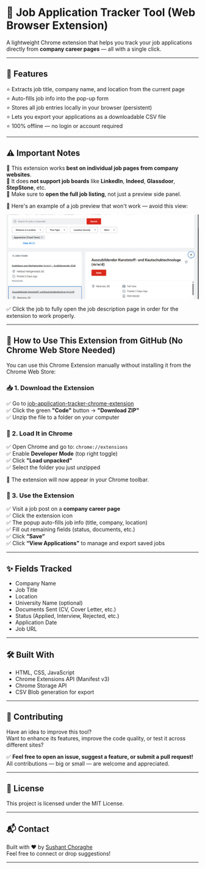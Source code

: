 # 🧰 Job Application Tracker Tool (Web Browser Extension)

A lightweight Chrome extension that helps you track your job applications directly from **company career pages** — all with a single click.

---

## 🚀 Features

⭐ Extracts job title, company name, and location from the current page  
⭐ Auto-fills job info into the pop-up form  
⭐ Stores all job entries locally in your browser (persistent)  
⭐ Lets you export your applications as a downloadable CSV file  
⭐ 100% offline — no login or account required  

---

## ⚠️ Important Notes

🔹 This extension works **best on individual job pages from company websites**.  
🔹 It does **not support job boards** like **LinkedIn**, **Indeed**, **Glassdoor**, **StepStone**, etc.  
🔹 Make sure to **open the full job listing**, not just a preview side panel.

📸 Here's an example of a job preview that won't work — avoid this view:

![Job Preview Warning](images/job-preview-warning.png)

✅ Click the job to fully open the job description page in order for the extension to work properly.

---

## 🧩 How to Use This Extension from GitHub (No Chrome Web Store Needed)

You can use this Chrome Extension manually without installing it from the Chrome Web Store:

### 📥 1. Download the Extension

✅ Go to [job-application-tracker-chrome-extension](https://github.com/SushantChoraghe/job-application-tracker-chrome-extension)  
✅ Click the green **"Code"** button → **"Download ZIP"**  
✅ Unzip the file to a folder on your computer  

### 🧩 2. Load It in Chrome

✅ Open Chrome and go to: `chrome://extensions`  
✅ Enable **Developer Mode** (top right toggle)  
✅ Click **"Load unpacked"**  
✅ Select the folder you just unzipped  

🎉 The extension will now appear in your Chrome toolbar.

### 🧪 3. Use the Extension

✅ Visit a job post on a **company career page**  
✅ Click the extension icon  
✅ The popup auto-fills job info (title, company, location)  
✅ Fill out remaining fields (status, documents, etc.)  
✅ Click **“Save”**  
✅ Click **“View Applications”** to manage and export saved jobs  

---

## ✨ Fields Tracked

- Company Name  
- Job Title  
- Location  
- University Name (optional)  
- Documents Sent (CV, Cover Letter, etc.)  
- Status (Applied, Interview, Rejected, etc.)  
- Application Date  
- Job URL  

---

## 🛠️ Built With

- HTML, CSS, JavaScript  
- Chrome Extensions API (Manifest v3)  
- Chrome Storage API  
- CSV Blob generation for export  

---

## 🤝 Contributing

Have an idea to improve this tool?  
Want to enhance its features, improve the code quality, or test it across different sites?

✅ **Feel free to open an issue, suggest a feature, or submit a pull request!**  
All contributions — big or small — are welcome and appreciated.

---

## 📄 License

This project is licensed under the MIT License.

---

## 📬 Contact

Built with ❤️ by [Sushant Choraghe](https://www.linkedin.com/in/sushantchoraghe)  
Feel free to connect or drop suggestions!

---
